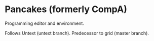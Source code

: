 # Pancakes (formerly CompA)

Programming editor and environment.

Follows Untext (untext branch). Predecessor to grid (master branch).
